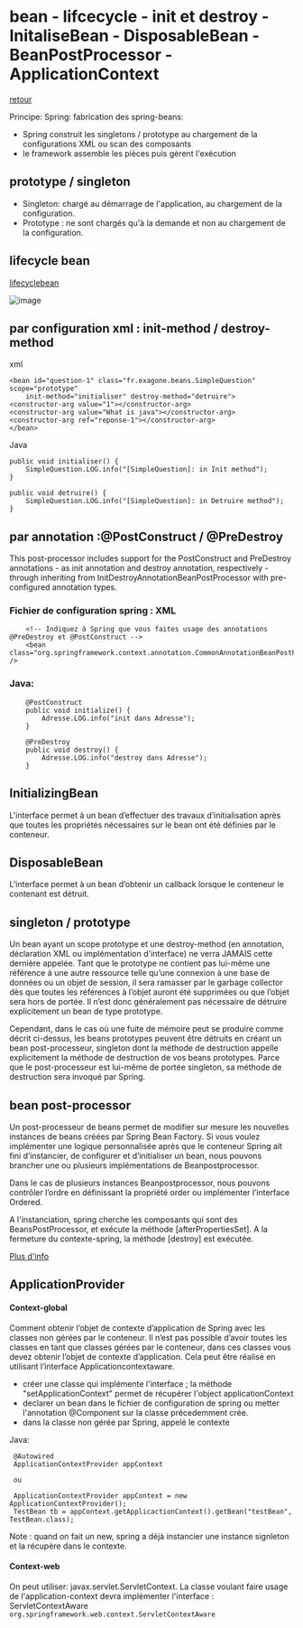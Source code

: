 # bean - lifcecycle - init et destroy - InitaliseBean - DisposableBean - BeanPostProcessor - ApplicationContext

[retour](./index.md)

Principe:
Spring: fabrication des spring-beans:

- Spring construit les singletons / prototype au chargement de la configurations XML ou scan des composants
- le framework assemble les pièces puis gèrent l'exécution

## prototype / singleton

- Singleton: chargé au démarrage de l'application, au chargement de la configuration.
- Prototype : ne sont chargés qu'à la demande et non au chargement de la configuration.

## lifecycle bean

[lifecyclebean](https://howtodoinjava.com/spring-core/spring-bean-life-cycle/)

![image](https://user-images.githubusercontent.com/20648687/77641152-de451d80-6f5b-11ea-932b-43b8c695f506.png)

## par configuration xml : init-method / destroy-method

xml

    <bean id="question-1" class="fr.exagone.beans.SimpleQuestion" scope="prototype"
        init-method="initialiser" destroy-method="detruire">
    <constructor-arg value="1"></constructor-arg>
    <constructor-arg value="What is java"></constructor-arg>
    <constructor-arg ref="reponse-1"></constructor-arg>
    </bean>

Java

    public void initialiser() {
        SimpleQuestion.LOG.info("[SimpleQuestion]: in Init method");
    }

    public void detruire() {
        SimpleQuestion.LOG.info("[SimpleQuestion]: in Detruire method");
    }

## par annotation :@PostConstruct / @PreDestroy

This post-processor includes support for the PostConstruct and PreDestroy annotations - as init annotation and destroy annotation, respectively - through inheriting from InitDestroyAnnotationBeanPostProcessor with pre-configured annotation types.

### Fichier de configuration spring : XML

```
    <!-- Indiquez à Spring que vous faites usage des annotations @PreDestroy et @PostConstruct -->
    <bean class="org.springframework.context.annotation.CommonAnnotationBeanPostProcessor" />
```

### Java:

```
    @PostConstruct
    public void initialize() {
        Adresse.LOG.info("init dans Adresse");
    }

    @PreDestroy
    public void destroy() {
        Adresse.LOG.info("destroy dans Adresse");
    }
```

## InitializingBean

L'interface permet à un bean d’effectuer des travaux d’initialisation après que toutes les propriétés nécessaires sur le bean ont été définies par le conteneur.

## DisposableBean

L'interface permet à un bean d’obtenir un callback lorsque le conteneur le contenant est détruit.

## singleton / prototype

Un bean ayant un scope prototype et une destroy-method (en annotation, déclaration XML ou implémentation d'interface) ne verra JAMAIS cette dernière appelée.
Tant que le prototype ne contient pas lui-même une référence à une autre ressource telle qu’une connexion à une base de données ou un objet de session, il sera ramasser par le garbage collector dès que toutes les références à l’objet auront été supprimées ou que l’objet sera hors de portée. Il n’est donc généralement pas nécessaire de détruire explicitement un bean de type prototype.

Cependant, dans le cas où une fuite de mémoire peut se produire comme décrit ci-dessus, les beans prototypes peuvent être détruits en créant un bean post-processeur, singleton dont la méthode de destruction appelle explicitement la méthode de destruction de vos beans prototypes. Parce que le post-processeur est lui-même de portée singleton, sa méthode de destruction sera invoqué par Spring.

## bean post-processor

Un post-processeur de beans permet de modifier sur mesure les nouvelles instances de beans créées par Spring Bean Factory. Si vous voulez implémenter une logique personnalisée après que le conteneur Spring ait fini d’instancier, de configurer et d’initialiser un bean, nous pouvons brancher une ou plusieurs implémentations de Beanpostprocessor.

Dans le cas de plusieurs instances Beanpostprocessor, nous pouvons contrôler l’ordre en définissant la propriété order ou implémenter l’interface Ordered.

A l'instanciation, spring cherche les composants qui sont des BeansPostProcessor, et exécute la méthode [afterPropertiesSet].
A la fermeture du contexte-spring, la méthode [destroy] est exécutée.

[Plus d'info](https://github.com/grouault/spring-tutorial/blob/master/spring-contexte/ex00.spring/README.md)

## ApplicationProvider

#### Context-global

Comment obtenir l’objet de contexte d’application de Spring avec les classes non gérées par le conteneur. Il n’est pas possible d’avoir toutes les classes en tant que classes gérées par le conteneur, dans ces classes vous devez obtenir l’objet de contexte d’application. Cela peut être réalisé en utilisant l’interface Applicationcontextaware.

- créer une classe qui implémente l'interface ; la méthode "setApplicationContext" permet de récupérer l'object applicationContext
- declarer un bean dans le fichier de configuration de spring ou metter l'annotation @Component sur la classe précedemment crée.
- dans la classe non gérée par Spring, appelé le contexte

Java:

     @Autowired
     ApplicationContextProvider appContext

     ou

     ApplicationContextProvider appContext = new ApplicationContextProvider();
     TestBean tb = appContext.getApplicactionContext().getBean("testBean", TestBean.class);

Note : quand on fait un new, spring a déjà instancier une instance signleton et la récupère dans le contexte.

#### Context-web

On peut utiliser: javax.servlet.ServletContext.
La classe voulant faire usage de l'application-context devra implémenter l'interface : ServletContextAware
`org.springframework.web.context.ServletContextAware`

```

```
